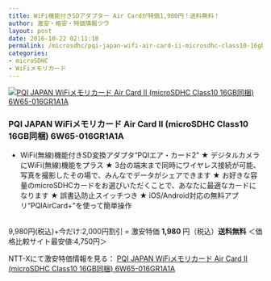 ```yaml
---
title: WiFi機能付きSDアダプター Air Cardが特価1,980円！送料無料！
author: 激安・格安・特価情報ツウ
layout: post
date: 2016-10-22 02:11:10
permalink: /microsdhc/pqi-japan-wifi-air-card-ii-microsdhc-class10-16gb-6w65-016gr1a1a-1980-nttx.html
categories:
- microSDHC
- WiFiメモリカード
---
```


<div class="img-bg2 img_L">
<a href="http://px.a8.net/svt/ejp?a8mat=ZYP6S+8IMA3E+S1Q+BWGDT&#038;a8ejpredirect=http://nttxstore.jp/_II_PW15346285" target="_blank"><img border="0" alt="PQI JAPAN WiFiメモリカード Air Card II (microSDHC Class10 16GB同梱) 6W65-016GR1A1A" src="http://image.nttxstore.jp/250_images/P/PW/PW15346285.jpg" data-recalc-dims="1" /></a>
</div>

### PQI JAPAN WiFiメモリカード Air Card II (microSDHC Class10 16GB同梱) 6W65-016GR1A1A
<!--more-->

* WiFi(無線)機能付きSD変換アダプタ“PQIエア・カード2"
★ デジタルカメラにWiFi(無線)機能をプラス
★ 3台の端末まで同時にワイヤレス接続が可能、写真を撮影したその場で、みんなでデータがシェアできます
★ お好きな容量のmicroSDHCカードをお選びいただくことで、あなたに最適なカードになります
★ 誤書込防止スイッチつき
★ iOS/Android対応の無料アプリ“PQIAirCard+"を使って簡単操作

<br clear="all" />9,980円(税込)+今だけ:2,000円割引 = 激安特価 <span class="tokka-price"><strong>1,980</strong></span> 円（税込）**送料無料**
＜価格比較サイト最安値:4,750円＞

NTT-Xにて激安特価情報を見る： <span class="fs150p"><a href="http://px.a8.net/svt/ejp?a8mat=ZYP6S+8IMA3E+S1Q+BWGDT&#038;a8ejpredirect=http://nttxstore.jp/_II_PW15346285" target="_blank">PQI JAPAN WiFiメモリカード Air Card II (microSDHC Class10 16GB同梱) 6W65-016GR1A1A</a></span>
